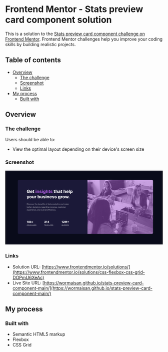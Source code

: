 # Frontend Mentor - Stats preview card component solution

This is a solution to the [Stats preview card component challenge on Frontend Mentor](https://www.frontendmentor.io/challenges/stats-preview-card-component-8JqbgoU62). Frontend Mentor challenges help you improve your coding skills by building realistic projects. 

## Table of contents

- [Overview](#overview)
  - [The challenge](#the-challenge)
  - [Screenshot](#screenshot)
  - [Links](#links)
- [My process](#my-process)
  - [Built with](#built-with)

## Overview

### The challenge

Users should be able to:

- View the optimal layout depending on their device's screen size

### Screenshot

![](./screenshot.jpg)

### Links

- Solution URL: [https://www.frontendmentor.io/solutions/](https://www.frontendmentor.io/solutions/css-flexbox-css-grid-DOPmU6XeAc)
- Live Site URL: [https://wormaisan.github.io/stats-preview-card-component-main/](https://wormaisan.github.io/stats-preview-card-component-main/)

## My process

### Built with

- Semantic HTML5 markup
- Flexbox
- CSS Grid